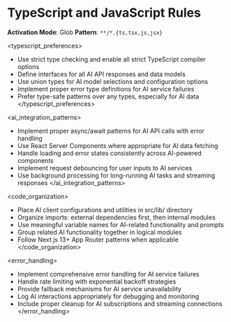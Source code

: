 # TypeScript and JavaScript Rules

**Activation Mode**: Glob
**Pattern**: `**/*.{ts,tsx,js,jsx}`

<typescript_preferences>
- Use strict type checking and enable all strict TypeScript compiler options
- Define interfaces for all AI API responses and data models
- Use union types for AI model selections and configuration options
- Implement proper error type definitions for AI service failures
- Prefer type-safe patterns over any types, especially for AI data
</typescript_preferences>

<ai_integration_patterns>
- Implement proper async/await patterns for AI API calls with error handling
- Use React Server Components where appropriate for AI data fetching
- Handle loading and error states consistently across AI-powered components
- Implement request debouncing for user inputs to AI services
- Use background processing for long-running AI tasks and streaming responses
</ai_integration_patterns>

<code_organization>
- Place AI client configurations and utilities in src/lib/ directory
- Organize imports: external dependencies first, then internal modules
- Use meaningful variable names for AI-related functionality and prompts
- Group related AI functionality together in logical modules
- Follow Next.js 13+ App Router patterns when applicable
</code_organization>

<error_handling>
- Implement comprehensive error handling for AI service failures
- Handle rate limiting with exponential backoff strategies
- Provide fallback mechanisms for AI service unavailability
- Log AI interactions appropriately for debugging and monitoring
- Include proper cleanup for AI subscriptions and streaming connections
</error_handling>